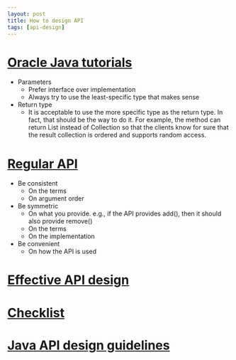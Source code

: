 ```yaml
---
layout: post
title: How to design API
tags: [api-design]
---
```

# [Oracle Java tutorials](https://docs.oracle.com/javase/tutorial/collections/interoperability/api-design.html)
- Parameters
  - Prefer interface over implementation
  - Always try to use the least-specific type that makes sense
- Return type
  - It is acceptable to use the more specific type as the return type. In fact, that should be the way to do it. For example, the method can return List instead of Collection so that the clients know for sure that the result collection is ordered and supports random access.

# [Regular API](https://dzone.com/articles/how-design-good-regular-api)
- Be consistent
  - On the terms
  - On argument order
- Be symmetric
  - On what you provide. e.g., if the API provides add(), then it should also provide remove()
  - On the terms
  - On the implementation
- Be convenient
  - On how the API is used

# [Effective API design](http://www.infoq.com/presentations/effective-api-design)

# [Checklist](http://theamiableapi.com/2012/01/16/java-api-design-checklist/)

# [Java API design guidelines](http://www.artima.com/weblogs/viewpost.jsp?thread=142428)
